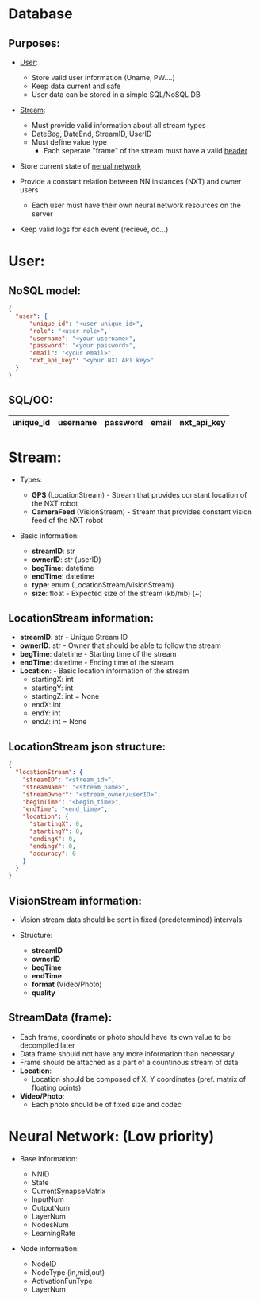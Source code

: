 # **Database**

## **Purposes**:

- [User](#user):

  - Store valid user information (Uname, PW....)
  - Keep data current and safe
  - User data can be stored in a simple SQL/NoSQL DB

- [Stream](#stream):

  - Must provide valid information about all stream types
  - DateBeg, DateEnd, StreamID, UserID
  - Must define value type
    - Each seperate "frame" of the stream must have a valid [header](#dataHeader)

- Store current state of [nerual network](#neural-network)
- Provide a constant relation between NN instances (NXT) and owner users
  - Each user must have their own neural network resources on the server
- Keep valid logs for each event (recieve, do...)

# **User**:

## **NoSQL** model:

```JSON
{
  "user": {
      "unique_id": "<user unique_id>",
      "role": "<user role>",
      "username": "<your username>",
      "password": "<your password>",
      "email": "<your email>",
      "nxt_api_key": "<your NXT API key>"
  }
}

```

## **SQL/OO**:

| **unique_id** | username | password | email | nxt_api_key |
| ------------- | -------- | -------- | ----- | ----------- |

# **Stream**:

- Types:

  - **GPS** (LocationStream) - Stream that provides constant location of the NXT robot
  - **CameraFeed** (VisionStream) - Stream that provides constant vision feed of the NXT robot

- Basic information:

  - **streamID**: str
  - **ownerID**: str (userID)
  - **begTime**: datetime
  - **endTime**: datetime
  - **type**: enum (LocationStream/VisionStream)
  - **size**: float - Expected size of the stream (kb/mb) (~)

## **LocationStream** information:

- **streamID**: str - Unique Stream ID
- **ownerID**: str - Owner that should be able to follow the stream
- **begTime**: datetime - Starting time of the stream
- **endTime**: datetime - Ending time of the stream
- **Location**: - Basic location information of the stream
  - startingX: int
  - startingY: int
  - startingZ: int = None
  - endX: int
  - endY: int
  - endZ: int = None

## **LocationStream** json structure:

```JSON
{
  "locationStream": {
    "streamID": "<stream_id>",
    "streamName": "<stream_name>",
    "streamOwner": "<stream_owner/userID>",
    "beginTime": "<begin_time>",
    "endTime": "<end_time>",
    "location": {
      "startingX": 0,
      "startingY": 0,
      "endingX": 0,
      "endingY": 0,
      "accuracy": 0
    }
  }
}
```

## **VisionStream** information:

- Vision stream data should be sent in fixed (predetermined) intervals
- Structure:

  - **streamID**
  - **ownerID**
  - **begTime**
  - **endTime**
  - **format** (Video/Photo)
  - **quality**

## **StreamData** (frame):

- Each frame, coordinate or photo should have its own value to be decompiled later
- Data frame should not have any more information than necessary
- Frame should be attached as a part of a countinous stream of data
- **Location**:
  - Location should be composed of X, Y coordinates (pref. matrix of floating points)
- **Video/Photo**:
  - Each photo should be of fixed size and codec

# **Neural Network**: (Low priority)

- Base information:

  - NNID
  - State
  - CurrentSynapseMatrix
  - InputNum
  - OutputNum
  - LayerNum
  - NodesNum
  - LearningRate

- Node information:
  - NodeID
  - NodeType (in,mid,out)
  - ActivationFunType
  - LayerNum
